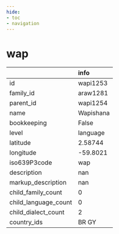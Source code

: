 ```yaml
---
hide:
- toc
- navigation
---
```

# wap
|                      | info      |
|:---------------------|:----------|
| id                   | wapi1253  |
| family_id            | araw1281  |
| parent_id            | wapi1254  |
| name                 | Wapishana |
| bookkeeping          | False     |
| level                | language  |
| latitude             | 2.58744   |
| longitude            | -59.8021  |
| iso639P3code         | wap       |
| description          | nan       |
| markup_description   | nan       |
| child_family_count   | 0         |
| child_language_count | 0         |
| child_dialect_count  | 2         |
| country_ids          | BR GY     |